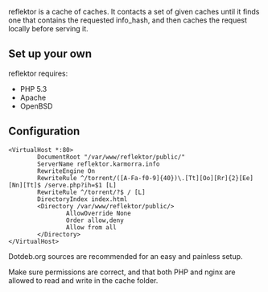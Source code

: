 reflektor is a cache of caches. It contacts a set of given caches until it finds one that contains the requested info_hash, and then caches the request locally before serving it.

Set up your own
--

reflektor requires:

-   PHP 5.3
-   Apache
-   OpenBSD


Configuration
--
    
    <VirtualHost *:80>
            DocumentRoot "/var/www/reflektor/public/"   
            ServerName reflektor.karmorra.info
            RewriteEngine On
            RewriteRule ^/torrent/([A-Fa-f0-9]{40})\.[Tt][Oo][Rr]{2}[Ee][Nn][Tt]$ /serve.php?ih=$1 [L]
            RewriteRule ^/torrent/?$ / [L]
            DirectoryIndex index.html
            <Directory /var/www/reflektor/public/>
                    AllowOverride None
                    Order allow,deny
                    Allow from all
            </Directory>
    </VirtualHost>
    
Dotdeb.org sources are recommended for an easy and painless setup.

Make sure permissions are correct, and that both PHP and nginx are allowed to read and write in the cache folder.
